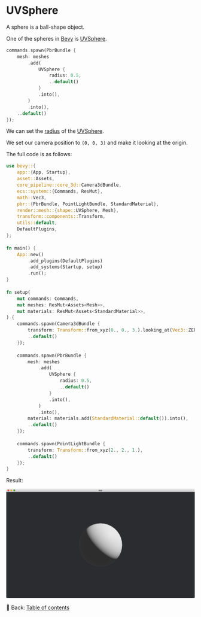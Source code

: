 # UVSphere

A sphere is a ball-shape object.

One of the spheres in [Bevy](https://bevyengine.org/) is [UVSphere](https://docs.rs/bevy/latest/bevy/prelude/shape/struct.UVSphere.html).

```rust
commands.spawn(PbrBundle {
    mesh: meshes
        .add(
            UVSphere {
                radius: 0.5,
                ..default()
            }
            .into(),
        )
        .into(),
    ..default()
});
```

We can set the [radius](https://docs.rs/bevy/latest/bevy/prelude/shape/struct.UVSphere.html#structfield.radius) of the [UVSphere](https://docs.rs/bevy/latest/bevy/prelude/shape/struct.UVSphere.html).

We set our camera position to `(0, 0, 3)` and make it looking at the origin.

The full code is as follows:

```rust
use bevy::{
    app::{App, Startup},
    asset::Assets,
    core_pipeline::core_3d::Camera3dBundle,
    ecs::system::{Commands, ResMut},
    math::Vec3,
    pbr::{PbrBundle, PointLightBundle, StandardMaterial},
    render::mesh::{shape::UVSphere, Mesh},
    transform::components::Transform,
    utils::default,
    DefaultPlugins,
};

fn main() {
    App::new()
        .add_plugins(DefaultPlugins)
        .add_systems(Startup, setup)
        .run();
}

fn setup(
    mut commands: Commands,
    mut meshes: ResMut<Assets<Mesh>>,
    mut materials: ResMut<Assets<StandardMaterial>>,
) {
    commands.spawn(Camera3dBundle {
        transform: Transform::from_xyz(0., 0., 3.).looking_at(Vec3::ZERO, Vec3::Y),
        ..default()
    });

    commands.spawn(PbrBundle {
        mesh: meshes
            .add(
                UVSphere {
                    radius: 0.5,
                    ..default()
                }
                .into(),
            )
            .into(),
        material: materials.add(StandardMaterial::default()).into(),
        ..default()
    });

    commands.spawn(PointLightBundle {
        transform: Transform::from_xyz(2., 2., 1.),
        ..default()
    });
}
```

Result:

![UVSphere](./pic/uvsphere.png)

<!-- :arrow_right:  Next:  -->

:blue_book: Back: [Table of contents](./../README.md)
